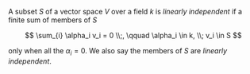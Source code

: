A subset $S$ of a vector space $V$ over a field $k$ is *linearly independent* if a finite sum of members of $S$

$$
\sum_{i} \alpha_i v_i = 0 \\;, \qquad \alpha_i \in k, \\; v_i \in S
$$

only when all the $\alpha_i = 0$. We also say the members of $S$ are *linearly independent*.
